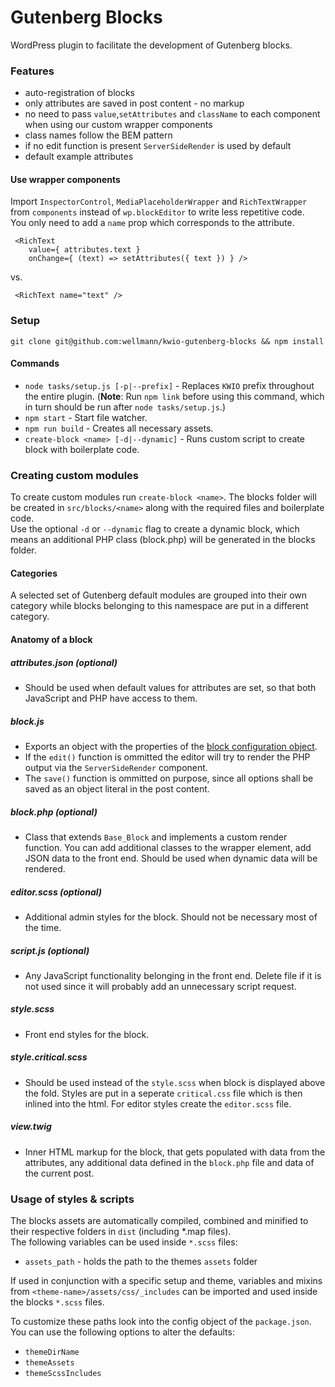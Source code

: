 # Gutenberg Blocks

WordPress plugin to facilitate the development of Gutenberg blocks.

### Features

* auto-registration of blocks
*  only attributes are saved in post content - no markup
* no need to pass `value`,`setAttributes` and `className` to each component when using our custom wrapper components
* class names follow the BEM pattern
* if no edit function is present `ServerSideRender` is used by default
* default example attributes

#### Use wrapper components

Import `InspectorControl`, `MediaPlaceholderWrapper` and `RichTextWrapper` from `components` instead of `wp.blockEditor` to write less repetitive code.  
You only need to add a `name` prop which corresponds to the attribute.

```
 <RichText
    value={ attributes.text }
    onChange={ (text) => setAttributes({ text }) } />
```
vs.
```
 <RichText name="text" />
```

### Setup

```
git clone git@github.com:wellmann/kwio-gutenberg-blocks && npm install
```

#### Commands

* `node tasks/setup.js [-p|--prefix]` - Replaces `KWIO` prefix throughout the entire plugin.
(**Note**: Run `npm link` before using this command, which in turn should be run after `node tasks/setup.js`.)
* `npm start` - Start file watcher.
* `npm run build` - Creates all necessary assets.
* `create-block <name> [-d|--dynamic]` - Runs custom script to create block with boilerplate code.  

### Creating custom modules
To create custom modules run `create-block <name>`. The blocks folder will be created in `src/blocks/<name>` along with the required files and boilerplate code.  
Use the optional `-d` or `--dynamic` flag to create a dynamic block, which means an additional PHP class (block.php) will be generated in the blocks folder.

#### Categories

A selected set of Gutenberg default modules are grouped into their own category while blocks belonging to this namespace are put in a different category.

#### Anatomy of a block

##### attributes.json *(optional)*

* Should be used when default values for attributes are set, so that both JavaScript and PHP have access to them.

##### block.js

* Exports an object with the properties of the [block configuration object](https://wordpress.org/gutenberg/handbook/designers-developers/developers/block-api/block-registration/).
* If the `edit()` function is ommitted the editor will try to render the PHP output via the `ServerSideRender` component.
* The `save()` function is ommitted on purpose, since all options shall be saved as an object literal in the post content.

##### block.php *(optional)*

* Class that extends `Base_Block` and implements a custom render function. You can add additional classes to the wrapper element, add JSON data to the front end. Should be used when dynamic data will be rendered.

##### editor.scss *(optional)*

* Additional admin styles for the block. Should not be necessary most of the time.

##### script.js *(optional)*

* Any JavaScript functionality belonging in the front end. Delete file if it is not used since it will probably add an unnecessary script request.

##### style.scss

* Front end styles for the block.

##### style.critical.scss

* Should be used instead of the `style.scss` when block is displayed above the fold. Styles are put in a seperate `critical.css` file which is then inlined into the html.
For editor styles create the `editor.scss` file.

##### view.twig

* Inner HTML markup for the block, that gets populated with data from the attributes, any additional data defined in the `block.php` file and data of the current post.

### Usage of styles & scripts

The blocks assets are automatically compiled, combined and minified to their respective folders in `dist` (including *.map files).  
The following variables can be used inside `*.scss` files:
* `assets_path` - holds the path to the themes `assets` folder

If used in conjunction with a specific setup and theme, variables and mixins from `<theme-name>/assets/css/_includes` can be imported and used inside the blocks `*.scss` files.

To customize these paths look into the config object of the `package.json`.  
You can use the following options to alter the defaults:

* `themeDirName`
* `themeAssets`
* `themeScssIncludes`